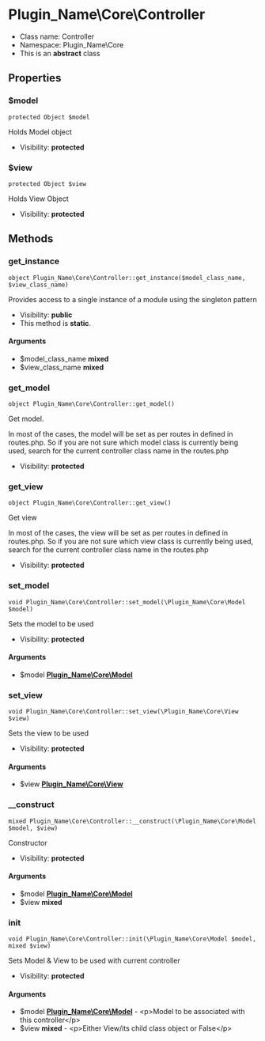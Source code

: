 Plugin_Name\Core\Controller
===============






* Class name: Controller
* Namespace: Plugin_Name\Core
* This is an **abstract** class





Properties
----------


### $model

    protected Object $model

Holds Model object



* Visibility: **protected**


### $view

    protected Object $view

Holds View Object



* Visibility: **protected**


Methods
-------


### get_instance

    object Plugin_Name\Core\Controller::get_instance($model_class_name, $view_class_name)

Provides access to a single instance of a module using the singleton pattern



* Visibility: **public**
* This method is **static**.


#### Arguments
* $model_class_name **mixed**
* $view_class_name **mixed**



### get_model

    object Plugin_Name\Core\Controller::get_model()

Get model.

In most of the cases, the model will be set as per routes in defined in routes.php.
So if you are not sure which model class is currently being used, search for the
current controller class name in the routes.php

* Visibility: **protected**




### get_view

    object Plugin_Name\Core\Controller::get_view()

Get view

In most of the cases, the view will be set as per routes in defined in routes.php.
So if you are not sure which view class is currently being used, search for the
current controller class name in the routes.php

* Visibility: **protected**




### set_model

    void Plugin_Name\Core\Controller::set_model(\Plugin_Name\Core\Model $model)

Sets the model to be used



* Visibility: **protected**


#### Arguments
* $model **[Plugin_Name\Core\Model](Plugin_Name-Core-Model.md)**



### set_view

    void Plugin_Name\Core\Controller::set_view(\Plugin_Name\Core\View $view)

Sets the view to be used



* Visibility: **protected**


#### Arguments
* $view **[Plugin_Name\Core\View](Plugin_Name-Core-View.md)**



### __construct

    mixed Plugin_Name\Core\Controller::__construct(\Plugin_Name\Core\Model $model, $view)

Constructor



* Visibility: **protected**


#### Arguments
* $model **[Plugin_Name\Core\Model](Plugin_Name-Core-Model.md)**
* $view **mixed**



### init

    void Plugin_Name\Core\Controller::init(\Plugin_Name\Core\Model $model, mixed $view)

Sets Model & View to be used with current controller



* Visibility: **protected**


#### Arguments
* $model **[Plugin_Name\Core\Model](Plugin_Name-Core-Model.md)** - &lt;p&gt;Model to be associated with this controller&lt;/p&gt;
* $view **mixed** - &lt;p&gt;Either View/its child class object or False&lt;/p&gt;


